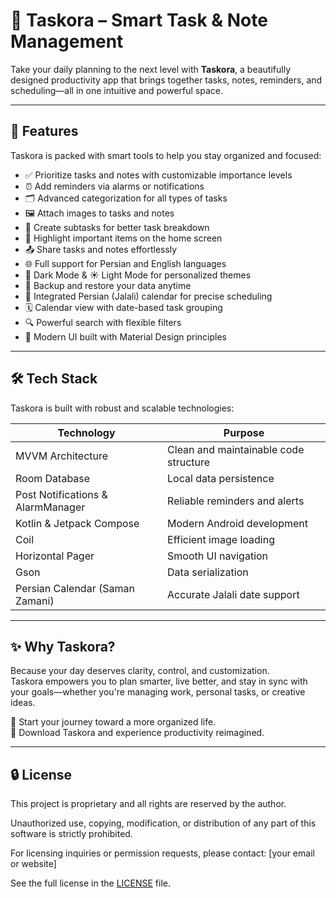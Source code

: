 # 🌟 Taskora – Smart Task & Note Management

Take your daily planning to the next level with **Taskora**, a beautifully designed productivity app that brings together tasks, notes, reminders, and scheduling—all in one intuitive and powerful space.

---

## 🚀 Features

Taskora is packed with smart tools to help you stay organized and focused:

- ✅ Prioritize tasks and notes with customizable importance levels  
- ⏰ Add reminders via alarms or notifications  
- 🗂️ Advanced categorization for all types of tasks  
- 🖼️ Attach images to tasks and notes  
- 🔄 Create subtasks for better task breakdown  
- 📌 Highlight important items on the home screen  
- 📤 Share tasks and notes effortlessly  
- 🌐 Full support for Persian and English languages  
- 🌙 Dark Mode & ☀️ Light Mode for personalized themes  
- 💾 Backup and restore your data anytime  
- 📅 Integrated Persian (Jalali) calendar for precise scheduling  
- 🗓️ Calendar view with date-based task grouping  
- 🔍 Powerful search with flexible filters  
- 🎨 Modern UI built with Material Design principles  

---

## 🛠️ Tech Stack

Taskora is built with robust and scalable technologies:

| Technology | Purpose |
|------------|---------|
| MVVM Architecture | Clean and maintainable code structure |
| Room Database | Local data persistence |
| Post Notifications & AlarmManager | Reliable reminders and alerts |
| Kotlin & Jetpack Compose | Modern Android development |
| Coil | Efficient image loading |
| Horizontal Pager | Smooth UI navigation |
| Gson | Data serialization |
| Persian Calendar (Saman Zamani) | Accurate Jalali date support |

---

## ✨ Why Taskora?

Because your day deserves clarity, control, and customization.  
Taskora empowers you to plan smarter, live better, and stay in sync with your goals—whether you're managing work, personal tasks, or creative ideas.

🎯 Start your journey toward a more organized life.  
📲 Download Taskora and experience productivity reimagined.

---

## 🔒 License

This project is proprietary and all rights are reserved by the author.

Unauthorized use, copying, modification, or distribution of any part of this software is strictly prohibited.

For licensing inquiries or permission requests, please contact: [your email or website]

See the full license in the [LICENSE](./LICENSE) file.

